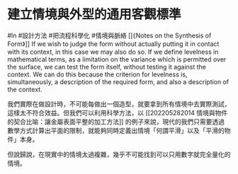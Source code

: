 # 建立情境與外型的通用客觀標準
#ln #設計方法 #把流程科學化 #情境與脈絡 
[[《Notes on the Synthesis of Form》]]
If we wish to judge the form without actually putting it in contact with its context, in this case we may also do so. If we define levelness in mathematical terms, as a limitation on the variance which is permitted over the surface, we can test the form itself, without testing it against the context. We can do this because the criterion for levelness is, simultaneously, a description of the required form, and also a description of the context.

我們實際在做設計時，不可能每做出一個造型，就要拿到所有情境中去實際測試，這樣太不符合效益。但我們可以利用科學方法，以 [[202205282014 情境與物件的契合比喻：讓金屬表面平整的加工方法]] 的例子來說，現代的我們只需要透過數學方式計算出平面的限制，就能夠同時定義出情境「何謂平滑」以及「平滑的物件」本身。

但說歸說，在現實中的情境太過複雜，幾乎不可能找到可以只用數字就完全量化的情境。